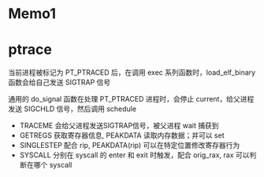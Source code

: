 # Memo1


# ptrace
当前进程被标记为 PT_PTRACED 后，在调用 exec 系列函数时，load_elf_binary 函数会给自己发送 SIGTRAP 信号

通用的 do_signal 函数在处理 PT_PTRACED 进程时，会停止 current，给父进程发送 SIGCHLD 信号，然后调用 schedule


- TRACEME 会给父进程发送SIGTRAP信号，被父进程 wait 捕获到
- GETREGS 获取寄存器信息, PEAKDATA 读取内存数据；并可以 set
- SINGLESTEP 配合 rip, PEAKDATA(rip) 可以在特定位置修改寄存器行为
- SYSCALL 分别在 syscall 的 enter 和 exit 时触发，配合 orig_rax, rax 可以判断在哪个 syscall